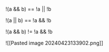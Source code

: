 !(a && b) == !a || !b

!(a || b) == !a && !b

!(a && b) != !a && !b

![[Pasted image 20240423133902.png]]

